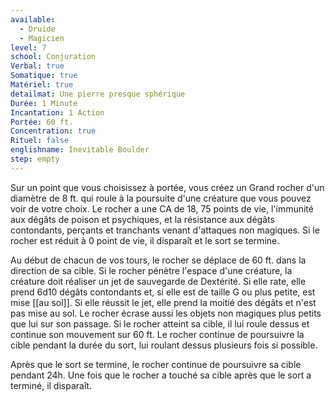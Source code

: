 ```yaml
---
available:
  - Druide
  - Magicien
level: 7
school: Conjuration
Verbal: true
Somatique: true
Matériel: true
detailmat: Une pierre presque sphérique
Durée: 1 Minute
Incantation: 1 Action
Portée: 60 ft.
Concentration: true
Rituel: false
englishname: Inevitable Boulder
step: empty
---
```

Sur un point que vous choisissez à portée, vous créez un Grand rocher d'un diamètre de 8 ft. qui roule à la poursuite d'une créature que vous pouvez voir de votre choix. Le rocher a une CA de 18, 75 points de vie, l'immunité aux dégâts de poison et psychiques, et la résistance aux dégâts contondants, perçants et tranchants venant d'attaques non magiques. Si le rocher est réduit à 0 point de vie, il disparaît et le sort se termine.

Au début de chacun de vos tours, le rocher se déplace de 60 ft. dans la direction de sa cible. Si le rocher pénètre l'espace d'une créature, la créature doit réaliser un jet de sauvegarde de Dextérité. Si elle rate, elle prend 6d10 dégâts contondants et, si elle est de taille G ou plus petite, est mise [[au sol]]. Si elle réussit le jet, elle prend la moitié des dégâts et n'est pas mise au sol. Le rocher écrase aussi les objets non magiques plus petits que lui sur son passage. Si le rocher atteint sa cible, il lui roule dessus et continue son mouvement sur 60 ft. Le rocher continue de poursuivre la cible pendant la durée du sort, lui roulant dessus plusieurs fois si possible.

Après que le sort se termine, le rocher continue de poursuivre sa cible pendant 24h. Une fois que le rocher a touché sa cible après que le sort a terminé, il disparaît.
